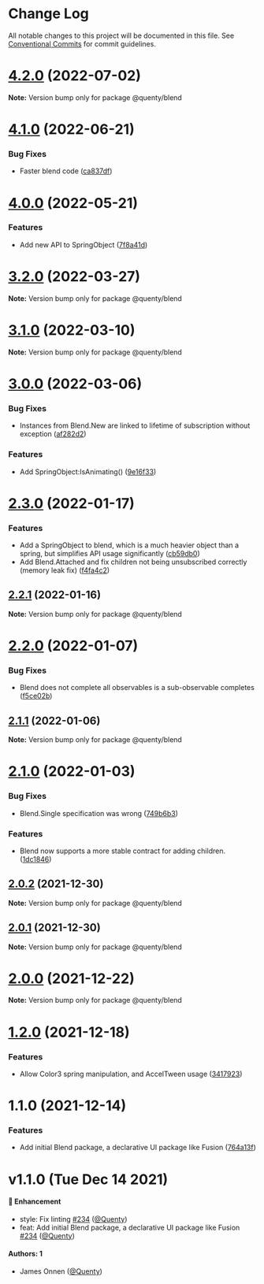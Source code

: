 # Change Log

All notable changes to this project will be documented in this file.
See [Conventional Commits](https://conventionalcommits.org) for commit guidelines.

# [4.2.0](https://github.com/Quenty/NevermoreEngine/compare/@quenty/blend@4.1.0...@quenty/blend@4.2.0) (2022-07-02)

**Note:** Version bump only for package @quenty/blend





# [4.1.0](https://github.com/Quenty/NevermoreEngine/compare/@quenty/blend@4.0.0...@quenty/blend@4.1.0) (2022-06-21)


### Bug Fixes

* Faster blend code ([ca837df](https://github.com/Quenty/NevermoreEngine/commit/ca837df52a680a00068c2e8b2e6b1bd3f25dcf9d))





# [4.0.0](https://github.com/Quenty/NevermoreEngine/compare/@quenty/blend@3.2.0...@quenty/blend@4.0.0) (2022-05-21)


### Features

* Add new API to SpringObject ([7f8a41d](https://github.com/Quenty/NevermoreEngine/commit/7f8a41da6c9d07269e044bcd45493d1e14c565be))





# [3.2.0](https://github.com/Quenty/NevermoreEngine/compare/@quenty/blend@3.1.0...@quenty/blend@3.2.0) (2022-03-27)

**Note:** Version bump only for package @quenty/blend





# [3.1.0](https://github.com/Quenty/NevermoreEngine/compare/@quenty/blend@3.0.0...@quenty/blend@3.1.0) (2022-03-10)

**Note:** Version bump only for package @quenty/blend





# [3.0.0](https://github.com/Quenty/NevermoreEngine/compare/@quenty/blend@2.3.0...@quenty/blend@3.0.0) (2022-03-06)


### Bug Fixes

* Instances from Blend.New are linked to lifetime of subscription without exception ([af282d2](https://github.com/Quenty/NevermoreEngine/commit/af282d264a0f06c2a94a5fd9c04ddbcb6cfbb7f1))


### Features

* Add SpringObject:IsAnimating() ([9e16f33](https://github.com/Quenty/NevermoreEngine/commit/9e16f33ebc6247f6cf65417b316485a181ce9900))





# [2.3.0](https://github.com/Quenty/NevermoreEngine/compare/@quenty/blend@2.2.1...@quenty/blend@2.3.0) (2022-01-17)


### Features

* Add a SpringObject to blend, which is a much heavier object than a spring, but simplifies API usage significantly ([cb59db0](https://github.com/Quenty/NevermoreEngine/commit/cb59db0ed4297ecec842b0820a485e1aa0c8ad70))
* Add Blend.Attached and fix children not being unsubscribed correctly (memory leak fix) ([f4fa4c2](https://github.com/Quenty/NevermoreEngine/commit/f4fa4c2ebce9be6e16a7ab1492afaf87fe81b8aa))





## [2.2.1](https://github.com/Quenty/NevermoreEngine/compare/@quenty/blend@2.2.0...@quenty/blend@2.2.1) (2022-01-16)

**Note:** Version bump only for package @quenty/blend





# [2.2.0](https://github.com/Quenty/NevermoreEngine/compare/@quenty/blend@2.1.1...@quenty/blend@2.2.0) (2022-01-07)


### Bug Fixes

* Blend does not complete all observables is a sub-observable completes ([f5ce02b](https://github.com/Quenty/NevermoreEngine/commit/f5ce02bcb18003b9dd86cf9cf013cb5cc411cdcd))





## [2.1.1](https://github.com/Quenty/NevermoreEngine/compare/@quenty/blend@2.1.0...@quenty/blend@2.1.1) (2022-01-06)

**Note:** Version bump only for package @quenty/blend





# [2.1.0](https://github.com/Quenty/NevermoreEngine/compare/@quenty/blend@2.0.2...@quenty/blend@2.1.0) (2022-01-03)


### Bug Fixes

* Blend.Single specification was wrong ([749b6b3](https://github.com/Quenty/NevermoreEngine/commit/749b6b3cff05f4c80b85bf2f82e6c06186e81c2b))


### Features

* Blend now supports a more stable contract for adding children. ([1dc1846](https://github.com/Quenty/NevermoreEngine/commit/1dc18465f22d23bfe9dca9b0c85bdbb733fa6809))





## [2.0.2](https://github.com/Quenty/NevermoreEngine/compare/@quenty/blend@2.0.1...@quenty/blend@2.0.2) (2021-12-30)

**Note:** Version bump only for package @quenty/blend





## [2.0.1](https://github.com/Quenty/NevermoreEngine/compare/@quenty/blend@2.0.0...@quenty/blend@2.0.1) (2021-12-30)

**Note:** Version bump only for package @quenty/blend





# [2.0.0](https://github.com/Quenty/NevermoreEngine/compare/@quenty/blend@1.2.0...@quenty/blend@2.0.0) (2021-12-22)

**Note:** Version bump only for package @quenty/blend





# [1.2.0](https://github.com/Quenty/NevermoreEngine/compare/@quenty/blend@1.1.0...@quenty/blend@1.2.0) (2021-12-18)


### Features

* Allow Color3 spring manipulation, and AccelTween usage ([3417923](https://github.com/Quenty/NevermoreEngine/commit/34179230b3b6bf957e1a363588370990735f8513))





# 1.1.0 (2021-12-14)


### Features

* Add initial Blend package, a declarative UI package like Fusion ([764a13f](https://github.com/Quenty/NevermoreEngine/commit/764a13f107560a180462dbf67878530452005979))





# v1.1.0 (Tue Dec 14 2021)

#### 🚀 Enhancement

- style: Fix linting [#234](https://github.com/Quenty/NevermoreEngine/pull/234) ([@Quenty](https://github.com/Quenty))
- feat: Add initial Blend package, a declarative UI package like Fusion [#234](https://github.com/Quenty/NevermoreEngine/pull/234) ([@Quenty](https://github.com/Quenty))

#### Authors: 1

- James Onnen ([@Quenty](https://github.com/Quenty))
